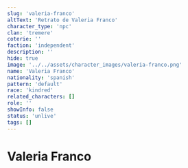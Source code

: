 ```yaml
---
slug: 'valeria-franco'
altText: 'Retrato de Valeria Franco'
character_type: 'npc'
clan: 'tremere'
coterie: ''
faction: 'independent'
description: ''
hide: true
image: '../../assets/character_images/valeria-franco.png'
name: 'Valeria Franco'
nationality: 'spanish'
pattern: 'default'
race: 'kindred'
related_characters: []
role: ''
showInfo: false
status: 'unlive'
tags: []
---
```


# Valeria Franco
